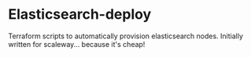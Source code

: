 # Elasticsearch-deploy

Terraform scripts to automatically provision elasticsearch nodes. Initially written for scaleway... because it's cheap! 
